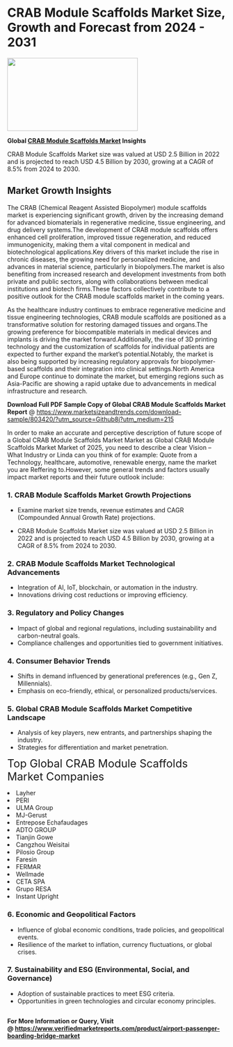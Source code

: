 <H1>CRAB Module Scaffolds Market Size, Growth and Forecast from 2024 - 2031</H1><img class="aligncenter size-medium wp-image-584254" src="https://thirdeyenews.in/wp-content/uploads/2024/09/Global-Market-Research-300x168.jpeg" alt="" width="300" height="168" /><p><strong>Global&nbsp;<a href="https://www.marketsizeandtrends.com/download-sample/803420/?utm_source=Github8j?utm_medium=215">CRAB Module Scaffolds Market</a> Insights</strong></p><p>CRAB Module Scaffolds Market size was valued at USD 2.5 Billion in 2022 and is projected to reach USD 4.5 Billion by 2030, growing at a CAGR of 8.5% from 2024 to 2030.</p><p><h2>Market Growth Insights</h2> <p>The CRAB (Chemical Reagent Assisted Biopolymer) module scaffolds market is experiencing significant growth, driven by the increasing demand for advanced biomaterials in regenerative medicine, tissue engineering, and drug delivery systems.The development of CRAB module scaffolds offers enhanced cell proliferation, improved tissue regeneration, and reduced immunogenicity, making them a vital component in medical and biotechnological applications.Key drivers of this market include the rise in chronic diseases, the growing need for personalized medicine, and advances in material science, particularly in biopolymers.The market is also benefiting from increased research and development investments from both private and public sectors, along with collaborations between medical institutions and biotech firms.These factors collectively contribute to a positive outlook for the CRAB module scaffolds market in the coming years.</p> <p>As the healthcare industry continues to embrace regenerative medicine and tissue engineering technologies, CRAB module scaffolds are positioned as a transformative solution for restoring damaged tissues and organs.The growing preference for biocompatible materials in medical devices and implants is driving the market forward.Additionally, the rise of 3D printing technology and the customization of scaffolds for individual patients are expected to further expand the market’s potential.Notably, the market is also being supported by increasing regulatory approvals for biopolymer-based scaffolds and their integration into clinical settings.North America and Europe continue to dominate the market, but emerging regions such as Asia-Pacific are showing a rapid uptake due to advancements in medical infrastructure and research.<p><span class=""><strong>Download Full PDF Sample Copy of Global CRAB Module Scaffolds Market Report</strong> @ <a href="https://www.marketsizeandtrends.com/download-sample/803420/?utm_source=Github8j?utm_medium=215" target="_blank">https://www.marketsizeandtrends.com/download-sample/803420/?utm_source=Github8j?utm_medium=215</a></span></p><p>In order to make an accurate and perceptive description of future scope of a Global&nbsp;CRAB Module Scaffolds Market Market as Global&nbsp;CRAB Module Scaffolds Market Market of 2025, you need to describe a clear Vision &ndash; What Industry or Linda can you think of for example: Quote from a Technology, healthcare, automotive, renewable energy, name the market you are Reffering to.However, some general trends and factors usually impact market reports and their future outlook include:</p><h3>1.&nbsp;<strong>CRAB Module Scaffolds Market Growth Projections</strong></h3><ul><li>Examine market size trends, revenue estimates and CAGR (Compounded Annual Growth Rate) projections.</li><li><p>CRAB Module Scaffolds Market size was valued at USD 2.5 Billion in 2022 and is projected to reach USD 4.5 Billion by 2030, growing at a CAGR of 8.5% from 2024 to 2030.</p></li></ul><h3>2.&nbsp;<strong>CRAB Module Scaffolds Market Technological Advancements</strong></h3><ul><li>Integration of AI, IoT, blockchain, or automation in the industry.</li><li>Innovations driving cost reductions or improving efficiency.</li></ul><h3>3.&nbsp;<strong>Regulatory and Policy Changes</strong></h3><ul><li>Impact of global and regional regulations, including sustainability and carbon-neutral goals.</li><li>Compliance challenges and opportunities tied to government initiatives.</li></ul><h3>4.&nbsp;<strong>Consumer Behavior Trends</strong></h3><ul><li>Shifts in demand influenced by generational preferences (e.g., Gen Z, Millennials).</li><li>Emphasis on eco-friendly, ethical, or personalized products/services.</li></ul><h3>5.&nbsp;<strong>Global CRAB Module Scaffolds Market Competitive Landscape</strong></h3><ul><li>Analysis of key players, new entrants, and partnerships shaping the industry.</li><li>Strategies for differentiation and market penetration.</li></ul><p data-pm-slice="1 1 []"><span style="color: inherit; font-family: inherit; font-size: 25px;">Top Global CRAB Module Scaffolds Market Companies</span></p><div class="" data-test-id=""><p><li>Layher</li><li> PERI</li><li> ULMA Group</li><li> MJ-Gerust</li><li> Entrepose Echafaudages</li><li> ADTO GROUP</li><li> Tianjin Gowe</li><li> Cangzhou Weisitai</li><li> Pilosio Group</li><li> Faresin</li><li> FERMAR</li><li> Wellmade</li><li> CETA SPA</li><li> Grupo RESA</li><li> Instant Upright</li></p></div><h3>6.&nbsp;<strong>Economic and Geopolitical Factors</strong></h3><ul><li>Influence of global economic conditions, trade policies, and geopolitical events.</li><li>Resilience of the market to inflation, currency fluctuations, or global crises.</li></ul><h3>7.&nbsp;<strong>Sustainability and ESG (Environmental, Social, and Governance)</strong></h3><ul><li>Adoption of sustainable practices to meet ESG criteria.</li><li>Opportunities in green technologies and circular economy principles.</li></ul><h2><strong style="font-size: 14px;">For More Information or Query, Visit @&nbsp;</strong><a style="background-color: #ffffff; font-size: 14px;" href="https://www.marketsizeandtrends.com/report/crab-module-scaffolds-market/" target="_blank">https://www.verifiedmarketreports.com/product/airport-passenger-boarding-bridge-market</a></h2>